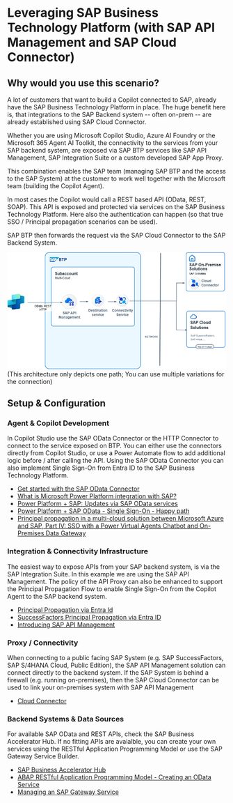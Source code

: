 # Leveraging SAP Business Technology Platform (with SAP API Management and SAP Cloud Connector)

## Why would you use this scenario?
A lot of customers that want to build a Copilot connected to SAP, already have the SAP Business Technology Platform in place. The huge benefit here is, that integrations to the SAP Backend system -- often on-prem -- are already established using SAP Cloud Connector. 

Whether you are using Microsoft Copilot Studio, Azure AI Foundry or the Microsoft 365 Agent AI Toolkit, the connectivity to the services from your SAP backend system, are exposed via SAP BTP services like SAP API Management, SAP Integration Suite or a custom developed SAP App Proxy. 

This combination enables the SAP team (managing SAP BTP and the access to the SAP System) at the customer to work well together with the Microsoft team (building the Copilot Agent). 

In most cases the Copilot would call a REST based API (OData, REST, SOAP). This API is exposed and protected via services on the SAP Business Technology Platform. Here also the authentication can happen (so that true SSO / Principal propagation scenarios can be used). 

SAP BTP then forwards the request via the SAP Cloud Connector to the SAP Backend System. 

![Architecture](./APIM+CloudConnector-BTP+APIM.jpg)
(This architecture only depicts one path; You can use multiple variations for the connection)
## Setup & Configuration
### Agent & Copilot Development 
In Copilot Studio use the SAP OData Connector or the HTTP Connector to connect to the service exposed on BTP. You can either use the connectors directly from Copilot Studio, or use a Power Automate flow to add additional logic before / after calling the API. 
Using the SAP OData Connector you can also implement Single Sign-On from Entra ID to the SAP Business Technology Platform.

* [Get started with the SAP OData Connector](https://learn.microsoft.com/en-us/power-platform/sap/connect/sap-odata-connector)
* [What is Microsoft Power Platform integration with SAP?](https://learn.microsoft.com/en-us/power-platform/sap/explore/power-platform-and-sap-integration)
* [Power Platform + SAP: Updates via SAP OData services](https://youtu.be/mez5qIZmrfM?si=b22hyxSTlspy-HR_)
* [Power Platform + SAP OData - Single Sign-On - Happy path](https://youtu.be/NSE--fVLdUg?si=eYnXYX5DLuyMwuY3)
* [Principal propagation in a multi-cloud solution between Microsoft Azure and SAP, Part IV: SSO with a Power Virtual Agents Chatbot and On-Premises Data Gateway](https://community.sap.com/t5/technology-blog-posts-by-members/principal-propagation-in-a-multi-cloud-solution-between-microsoft-azure-and/ba-p/13519225)

### Integration & Connectivity Infrastructure
The easiest way to expose APIs from your SAP backend system, is via the SAP Integration Suite. In this example we are using the SAP API Management. The policy of the API Proxy can also be enhanced to support the Principal Propagation Flow to enable Single Sign-On from the Copilot Agent to the SAP backend system. 

* [Principal Propagation via Entra Id](https://api.sap.com/policytemplate/Principal_Propagation_via_Entra_ID)
* [SuccessFactors Principal Propagation via Entra ID](https://api.sap.com/policytemplate/SuccessFactors_Principal_Propagation_via_Entra_Id)
* [Introducing SAP API Management](https://learning.sap.com/learning-journeys/developing-with-sap-integration-suite/introducing-sap-api-management_dd668e10-08ab-4763-9342-3e6cc7e74c18)

### Proxy / Connectivity
When connecting to a public facing SAP System (e.g. SAP SuccessFactors, SAP S/4HANA Cloud, Public Edition), the SAP API Management solution can connect directly to the backend system. 
If the SAP System is behind a firewall (e.g. running on-premises), then the SAP Cloud Connector can be used to link your on-premises system with SAP API Management

* [Cloud Connector](https://help.sap.com/docs/connectivity/sap-btp-connectivity-cf/cloud-connector)


### Backend Systems & Data Sources
For available SAP OData and REST APIs, check the SAP Business Accelerator Hub. 
If no fitting APIs are avaialble, you can create your own services using the RESTful Application Programming Model or use the SAP Gateway Service Builder.  

* [SAP Business Accelerator Hub](https://api.sap.com/)
* [ABAP RESTful Application Programming Model - Creating an OData Service](https://help.sap.com/docs/abap-cloud/abap-rap/creating-odata-service)
* [Managing an SAP Gateway Service](https://learning.sap.com/learning-journeys/building-odata-services-with-sap-gateway/managing-an-sap-gateway-service)